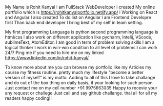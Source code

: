 My Name is Rohit Kanyal
I am FullStack WebDeveloper
I created My online portfolio which is https://rohitkanyalportfolio.netlify.app/
I Working on React and Angular
I also created To do list on Angular
I am Frontend Developre first
Than back end developer
I bring best of my self in team setting.

My first programming Language is python
second programming language is html/css
I also work on different application like pycharm, Intelij, VScode, sublimeText, AtomEditor.
I am good in term of problem solving skills
I am a logical thinker
I work in win-win condition to all level of problems
I can work 24/7 
Ping me if you need to hire me on my linked https://www.linkedin.com/in/rohit-kanyal/

To know more about me you can browse my portfolio like my Articles my course my fitness routine.
pretty much my lifestyle "become a better version of myself" is my motto.
Adding to all of this I love to take challange and do out of the box thing on daily basis, if your looking for such person 
Just contact me on my cell number +91 9975863035
Happy to recevie your any request or challege 
Just call and say github challange.
thal all for all my readers happy coding!!
